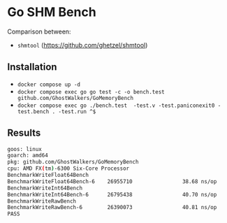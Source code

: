 # Go SHM Bench

Comparison between:
- `shmtool` (https://github.com/ghetzel/shmtool)

## Installation

- `docker compose up -d`
- `docker compose exec go go test -c -o bench.test github.com/GhostWalkers/GoMemoryBench`
- `docker compose exec go ./bench.test  -test.v -test.paniconexit0 -test.bench . -test.run ^$`

## Results

```sh
goos: linux
goarch: amd64
pkg: github.com/GhostWalkers/GoMemoryBench
cpu: AMD FX(tm)-6300 Six-Core Processor             
BenchmarkWriteFloat64Bench
BenchmarkWriteFloat64Bench-6    26955710                38.68 ns/op
BenchmarkWriteInt64Bench
BenchmarkWriteInt64Bench-6      26795438                40.70 ns/op
BenchmarkWriteRawBench
BenchmarkWriteRawBench-6        26390073                40.81 ns/op
PASS

```